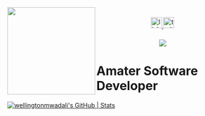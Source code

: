 <img align="left" height="200" src="https://i.pinimg.com/originals/7a/29/27/7a2927add281c44a9834a4f2a265e4ea.jpg"  />

###

<div align="center">
  <a href="https://www.linkedin.com/in/wellington-mwadali-/" target="_blank">
    <img src="https://img.shields.io/static/v1?message=LinkedIn&logo=linkedin&label=&color=yellow&logoColor=white&labelColor=&style=for-the-badge" height="25" alt="linkedin logo"  />
  </a>
  <a href="https://twitter.com/mwadzaliii" target="_blank">
    <img src="https://img.shields.io/static/v1?message=Twitter&logo=twitter&label=&color=purple&logoColor=pink&labelColor=&style=for-the-badge" height="25" alt="twitter logo"  />
  </a>
</div>

###

<div align="center">
  <img src="https://visitor-badge.laobi.icu/badge?page_id=wellingtonmwadali.wellingtonmwadali&"  />
</div>

###

<h1>Amater Software Developer</h1>

[![wellingtonmwadali's GitHub | Stats](https://stats.quine.sh/wellingtonmwadali/github?theme=dark)](http://localhost:3000?utm_source=widgets&utm_campaign=wellingtonmwadali)



